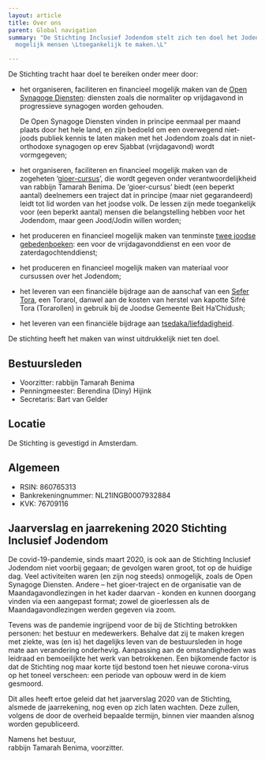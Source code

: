 ```yaml
---
layout: article
title: Over ons
parent: Global navigation
summary: "De Stichting Inclusief Jodendom stelt zich ten doel het Jodendom voor zoveel
  mogelijk mensen \Ltoegankelijk te maken.\L"

---
```

De Stichting tracht haar doel te bereiken onder meer door:

* het organiseren, faciliteren en financieel mogelijk maken van de <a href="/open-synagoge" class="pat-inject" data-pat-inject="history: record">Open Synagoge Diensten</a>: diensten zoals die normaliter op vrijdagavond in progressieve synagogen worden gehouden.

  De Open Synagoge Diensten vinden in principe eenmaal per maand plaats door het hele land, en zijn bedoeld om een overwegend niet-joods publiek kennis te laten maken met het Jodendom zoals dat in niet-orthodoxe synagogen op erev Sjabbat (vrijdagavond) wordt vormgegeven;
* het organiseren, faciliteren en financieel mogelijk maken van de zogeheten ‘<a href="/gioer" class="pat-inject" data-pat-inject="history: record">gioer-cursus</a>’, die wordt gegeven onder verantwoordelijkheid van rabbijn Tamarah Benima. De ‘gioer-cursus’ biedt (een beperkt aantal) deelnemers een traject dat in principe (maar niet gegarandeerd) leidt tot lid worden van het joodse volk. De lessen zijn mede toegankelijk voor (een beperkt aantal) mensen die belangstelling hebben voor het Jodendom, maar geen Jood/Jodin willen worden;
* het produceren en financieel mogelijk maken van tenminste <a href="/gebedenboeken" class="pat-inject" data-pat-inject="history: record">twee joodse gebedenboeken</a>: een voor de vrijdagavonddienst en een voor de zaterdagochtenddienst;
* het produceren en financieel mogelijk maken van materiaal voor cursussen over het Jodendom;
* het leveren van een financiële bijdrage aan de aanschaf van een <a href="/liefdadigheid" class="pat-inject" data-pat-inject="history: record">Sefer Tora</a>, een Torarol, danwel aan de kosten van herstel van kapotte Sifré Tora (Torarollen) in gebruik bij de Joodse Gemeente Beit Ha’Chidush;
* het leveren van een financiële bijdrage aan <a href="/liefdadigheid" class="pat-inject" data-pat-inject="history: record">tsedaka/liefdadigheid</a>.

De stichting heeft het maken van winst uitdrukkelijk niet ten doel.

## Bestuursleden

* Voorzitter: rabbijn Tamarah Benima
* Penningmeester: Berendina (Diny) Hijink
* Secretaris: Bart van Gelder

## Locatie

De Stichting is gevestigd in Amsterdam.

## Algemeen

* RSIN: 860765313
* Bankrekeningnummer: NL21INGB0007932884
* KVK: 76709116

## Jaarverslag en jaarrekening 2020 Stichting Inclusief Jodendom

De covid-19-pandemie, sinds maart 2020, is ook aan de Stichting Inclusief Jodendom niet voorbij gegaan; de gevolgen waren groot, tot op de huidige dag. Veel activiteiten waren (en zijn nog steeds) onmogelijk, zoals de Open Synagoge Diensten. Andere – het gioer-traject en de organisatie van de Maandagavondlezingen in het kader daarvan - konden en kunnen doorgang vinden via een aangepast format; zowel de gioerlessen als de Maandagavondlezingen werden gegeven via zoom. 

Tevens was de pandemie ingrijpend voor de bij de Stichting betrokken personen: het bestuur en medewerkers. Behalve dat zij te maken kregen met ziekte, was (en is) het dagelijks leven van de bestuursleden in hoge mate aan verandering onderhevig. Aanpassing aan de omstandigheden was leidraad en bemoeilijkte het werk van betrokkenen. 
Een bijkomende factor is dat de Stichting nog maar korte tijd bestond toen het nieuwe corona-virus op het toneel verscheen: een periode van opbouw werd in de kiem gesmoord.

Dit alles heeft ertoe geleid dat het jaarverslag 2020 van de Stichting, alsmede de jaarrekening, nog even op zich laten wachten. Deze zullen, volgens de door de overheid bepaalde termijn, binnen vier maanden alsnog worden gepubliceerd. 

Namens het bestuur,  
rabbijn Tamarah Benima, voorzitter.
